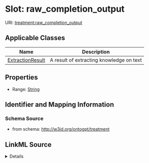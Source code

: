 # Slot: raw_completion_output

URI: [treatment:raw_completion_output](http://w3id.org/ontogpt/treatments/raw_completion_output)



<!-- no inheritance hierarchy -->




## Applicable Classes

| Name | Description |
| --- | --- |
[ExtractionResult](ExtractionResult.md) | A result of extracting knowledge on text






## Properties

* Range: [String](String.md)







## Identifier and Mapping Information







### Schema Source


* from schema: http://w3id.org/ontogpt/treatment




## LinkML Source

<details>
```yaml
name: raw_completion_output
from_schema: http://w3id.org/ontogpt/treatment
rank: 1000
alias: raw_completion_output
owner: ExtractionResult
domain_of:
- ExtractionResult
range: string

```
</details>
